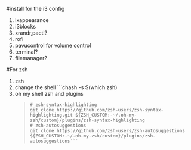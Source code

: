 #install for the i3 config

1. lxappearance
2. i3blocks
3. xrandr,pactl?
4. rofi
5. pavucontrol for volume control
6. terminal?
7. filemanager?

#For zsh
1. zsh
2. change the shell ```chash -s $(which zsh)
3. oh my shell zsh and plugins
   >```
   ># zsh-syntax-highlighting
   >git clone https://github.com/zsh-users/zsh-syntax-highlighting.git ${ZSH_CUSTOM:-~/.oh-my-zsh/custom}/plugins/zsh-syntax-highlighting
   ># zsh-autosuggestions
   >git clone https://github.com/zsh-users/zsh-autosuggestions ${ZSH_CUSTOM:-~/.oh-my-zsh/custom}/plugins/zsh-autosuggestions```

